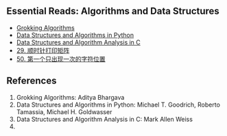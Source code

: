 ## Essential Reads: Algorithms and Data Structures

- [Grokking Algorithms](https://edu.anarcho-copy.org/Algorithm/grokking-algorithms-illustrated-programmers-curious.pdf)
- [Data Structures and Algorithms in Python](https://ia601807.us.archive.org/26/items/data-structures-and-algorithms-in-python-pdfdrive/Data%20Structures%20and%20Algorithms%20in%20Python%20%28%20PDFDrive%20%29.pdf)
- [Data Structures and Algorithm Analysis in C](https://patilsai.wordpress.com/wp-content/uploads/2019/07/data_structures_and_algorithm_analysis_in_c.pdf)
- [29. 顺时针打印矩阵](29.%20顺时针打印矩阵.md)
- [50. 第一个只出现一次的字符位置](50.%20第一个只出现一次的字符位置.md)

## References
1. Grokking Algorithms: Aditya Bhargava  
2. Data Structures and Algorithms in Python: Michael T. Goodrich, Roberto Tamassia, Michael H. Goldwasser  
3. Data Structures and Algorithm Analysis in C: Mark Allen Weiss  
4. 
